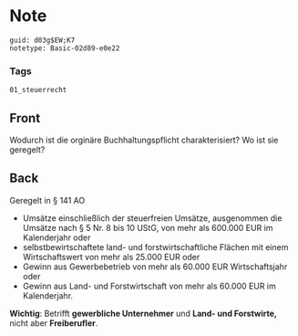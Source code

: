 # Note
```
guid: d03g$EW;K7
notetype: Basic-02d89-e0e22
```

### Tags
```
01_steuerrecht
```

## Front
Wodurch ist die orginäre Buchhaltungspflicht charakterisiert? Wo ist sie geregelt?

## Back
Geregelt in § 141 AO
<ul>
  <li>Umsätze einschließlich der steuerfreien Umsätze, ausgenommen
  die Umsätze nach § 5 Nr. 8 bis 10 UStG, von mehr als 600.000 EUR
  im Kalenderjahr oder
  <li>selbstbewirtschaftete land- und forstwirtschaftliche Flächen
  mit einem Wirtschaftswert von mehr als 25.000 EUR oder
  <li>Gewinn aus Gewerbebetrieb von mehr als 60.000 EUR
  Wirtschaftsjahr oder
  <li>Gewinn aus Land- und Forstwirtschaft von mehr als 60.000 EUR
  im Kalenderjahr.
</ul><b>Wichtig</b>: Betrifft <b>gewerbliche Unternehmer</b> und
<b>Land- und Forstwirte,</b> nicht aber <b>Freiberufler</b>.
